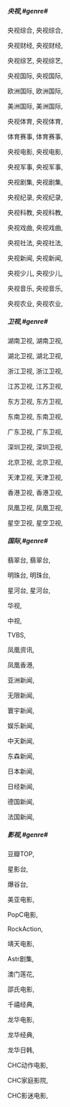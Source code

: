 [仅以下节目不定期维护 ]: https://live.fanmingming.com/txt2m3u/

##### 央视,#genre# 

央视综合,
央视综合,

央视财经,
央视财经,

央视综艺,
央视综艺,

央视国际,
央视国际,

欧洲国际,
欧洲国际,

美洲国际,
美洲国际,

央视体育,
央视体育,

体育赛事,
体育赛事,

央视电影,
央视电影,

央视军事,
央视军事,

央视剧集,
央视剧集,

央视纪录,
央视纪录,

央视科教,
央视科教,

央视戏曲,
央视戏曲,

央视社法,
央视社法,

央视新闻,
央视新闻,

央视少儿,
央视少儿,

央视音乐,
央视音乐,

央视农业,
央视农业,

##### 卫视,#genre#

湖南卫视,
湖南卫视,

湖北卫视,
湖北卫视,

浙江卫视,
浙江卫视,

江苏卫视,
江苏卫视,

东方卫视,
东方卫视,

东南卫视,
东南卫视,

广东卫视,
广东卫视,

深圳卫视,
深圳卫视,

北京卫视,
北京卫视,

天津卫视,
天津卫视,

香港卫视,
香港卫视,

凤凰卫视,
凤凰卫视,

星空卫视,
星空卫视,

##### 国际,#genre#

翡翠台,
翡翠台,

明珠台,
明珠台,

星河台,
星河台,

华视,

中视,

TVBS,

凤凰资讯,

凤凰香港,

亚洲新闻,

无限新闻,

寰宇新闻,

娱乐新闻,

中天新闻,

东森新闻,

日本新闻,

日经新闻,

德国新闻,

法国新闻,

##### 影视,#genre#

豆瓣TOP,

星影台,

爆谷台,

美亚电影,

PopC电影,

RockAction,

靖天电影,

Astr剧集,

澳门莲花,

邵氏电影,

千禧经典,

龙华电影,

龙华经典,

龙华日韩,

CHC动作电影,

CHC家庭影院,

CHC影迷电影,
